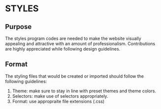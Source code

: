 # STYLES

## Purpose
The styles program codes are needed to make the website visually appealing and attractive with an amount of professionalism. Contributions are highly appreciated while following design guidelines.

## Format
The styling files that would be created or imported should follow the following guidelines:
<br>
1. Theme: make sure to stay in line with preset themes and theme colors.
2. Selectors: make use of selectors appropriately.
3. Format: use appropraite file extensions (.css)
